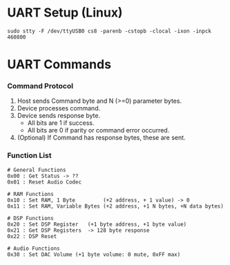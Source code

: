 
# UART Setup (Linux)
```sudo stty -F /dev/ttyUSB0 cs8 -parenb -cstopb -clocal -ixon -inpck 460800```

# UART Commands

### Command Protocol
1. Host sends Command byte and N (>=0) parameter bytes.
2. Device processes command.
3. Device sends response byte. 
   - All bits are 1 if success.
   - All bits are 0 if parity or command error occurred.
4. (Optional) If Command has response bytes, these are sent.

### Function List
```
# General Functions
0x00 : Get Status -> ??
0x01 : Reset Audio Codec

# RAM Functions
0x10 : Set RAM, 1 Byte         (+2 address, + 1 value) -> 0
0x11 : Set RAM, Variable Bytes (+2 address, +1 N bytes, +N data bytes)

# DSP Functions
0x20 : Set DSP Register   (+1 byte address, +1 byte value)
0x21 : Get DSP Registers  -> 128 byte response
0x22 : DSP Reset

# Audio Functions
0x30 : Set DAC Volume (+1 byte volume: 0 mute, 0xFF max)
```